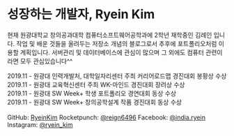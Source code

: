 <h1>성장하는 개발자, Ryein Kim</h1>

현재 원광대학교 창의공과대학 컴퓨터소프트웨어공학과에 2학년 재학중인 김례인 입니다.
작업 및 배운 것들을 올려두는 저장소 개념의 블로그로서 추후에 포트폴리오처럼 이용할 계획입니다.
서버관리 및 데이터베이스에 관심이 많으며 그 외에도 컴퓨터 관련이라면 모두 관심있습니다^^

2019.11 - 원광대 인력개발처, 대학일자리센터 주최 커리어로드맵 경진대회 봉황상 수상<br>
2019.11 - 원광대 교육혁신센터 주최 WK-마인드 경진대회 장려상 수상<br>
2019.11 - 원광대 SW Week+ 학생 포트폴리오 경연대회 동상 수상<br>
2019.11 - 원광대 SW Week+ 창의공학설계 작품 경진대회 동상 수상<br>
<br>
GitHub: [RyeinKim](https://github,com/RyeinKim)
Rocketpunch: [@reign6496](https://www.rocketpunch.com/@reign6496)
Facebook: [@india.ryein](https://www.facebook.com/india.ryein)
Instagram: [@ryein_kim](https://www.instagram.com/ryein_kim/)
